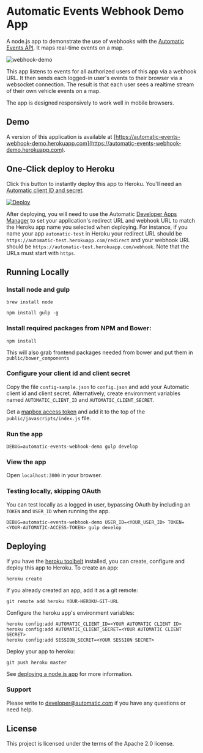 # Automatic Events Webhook Demo App

A node.js app to demonstrate the use of webhooks with the [Automatic Events API](https://developer.automatic.com/api-reference/#real-time-events). It maps real-time events on a map.

![webhook-demo](https://cloud.githubusercontent.com/assets/96217/8557545/e2e9a692-24b2-11e5-8b22-97c1189aa261.png)

This app listens to events for all authorized users of this app via a webhook URL. It then sends each logged-in user's events to their browser via a websocket connection. The result is that each user sees a realtime stream of their own vehicle events on a map.

The app is designed responsively to work well in mobile browsers.

## Demo

A version of this application is available at [https://automatic-events-webhook-demo.herokuapp.com](https://automatic-events-webhook-demo.herokuapp.com).

## One-Click deploy to Heroku

Click this button to instantly deploy this app to Heroku. You'll need an [Automatic client ID and secret](http://developer.automatic.com).

[![Deploy](https://www.herokucdn.com/deploy/button.png)](https://heroku.com/deploy)

After deploying, you will need to use the Automatic [Developer Apps Manager](https://developer.automatic.com/my-apps/) to set your application's redirect URL and webhook URL to match the Heroku app name you selected when deploying. For instance, if you name your app `automatic-test` in Heroku your redirect URL should be `https://automatic-test.herokuapp.com/redirect` and your webhook URL should be `https://automatic-test.herokuapp.com/webhook`. Note that the URLs must start with `https`.


## Running Locally

### Install node and gulp

    brew install node

    npm install gulp -g

### Install required packages from NPM and Bower:

    npm install

This will also grab frontend packages needed from bower and put them in `public/bower_components`

### Configure your client id and client secret

Copy the file `config-sample.json` to `config.json` and add your Automatic client id and client secret.  Alternatively, create environment variables named `AUTOMATIC_CLIENT_ID` and `AUTOMATIC_CLIENT_SECRET`.

Get a [mapbox access token](https://www.mapbox.com/signup/) and add it to the top of the `public/javascripts/index.js` file.

### Run the app

    DEBUG=automatic-events-webhook-demo gulp develop

### View the app

Open `localhost:3000` in your browser.

### Testing locally, skipping OAuth

You can test locally as a logged in user, bypassing OAuth by including an `TOKEN` and `USER_ID` when running the app.

    DEBUG=automatic-events-webhook-demo USER_ID=<YOUR_USER_ID> TOKEN=<YOUR-AUTOMATIC-ACCESS-TOKEN> gulp develop

## Deploying

If you have the [heroku toolbelt](https://toolbelt.heroku.com/) installed, you can create, configure and deploy this app to Heroku.  To create an app:

    heroku create

If you already created an app, add it as a git remote:

    git remote add heroku YOUR-HEROKU-GIT-URL

Configure the heroku app's environment variables:

    heroku config:add AUTOMATIC_CLIENT_ID=<YOUR AUTOMATIC CLIENT ID>
    heroku config:add AUTOMATIC_CLIENT_SECRET=<YOUR AUTOMATIC CLIENT SECRET>
    heroku config:add SESSION_SECRET=<YOUR SESSION SECRET>

Deploy your app to heroku:

    git push heroku master

See [deploying a node.js app](https://devcenter.heroku.com/articles/getting-started-with-nodejs#introduction) for more information.

### Support

Please write to developer@automatic.com if you have any questions or need help.

## License

This project is licensed under the terms of the Apache 2.0 license.
